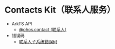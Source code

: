 # Contacts Kit（联系人服务）<!--contacts-->

- ArkTS API<!--contacts-arkts-->
  - [@ohos.contact (联系人)](js-apis-contact.md)
- 错误码
  - [联系人子系统错误码](errorcode-contacts.md)